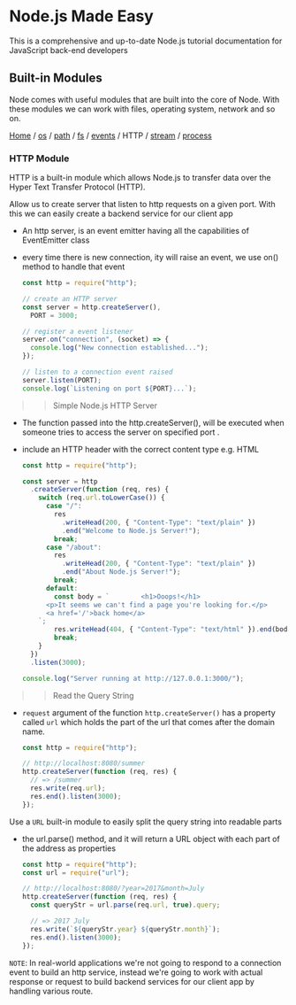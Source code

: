 # Node.js Made Easy

This is a comprehensive and up-to-date Node.js tutorial documentation for JavaScript back-end developers

## Built-in Modules

Node comes with useful modules that are built into the core of Node. With these modules we can work with files, operating system, network and so on.

[Home](../README.md) / [os](./os.md) / [path](./path.md) / [fs](./file-system.md) / [events](./events.md) / HTTP / [stream](./stream.md) / [process](./process.md)

### HTTP Module

HTTP is a built-in module which allows Node.js to transfer data over the Hyper Text Transfer Protocol (HTTP).

Allow us to create server that listen to http requests on a given port. With this we can easily create a backend service for our client app

- An http server, is an event emitter having all the capabilities of EventEmitter class
- every time there is new connection, ity will raise an event, we use on() method to handle that event

  ```js
  const http = require("http");

  // create an HTTP server
  const server = http.createServer(),
    PORT = 3000;

  // register a event listener
  server.on("connection", (socket) => {
    console.log("New connection established...");
  });

  // listen to a connection event raised
  server.listen(PORT);
  console.log(`Listening on port ${PORT}...`);
  ```

> > Simple Node.js HTTP Server

- The function passed into the http.createServer(), will be executed when someone tries to access the server on specified port .
- include an HTTP header with the correct content type e.g. HTML

  ```js
  const http = require("http");

  const server = http
    .createServer(function (req, res) {
      switch (req.url.toLowerCase()) {
        case "/":
          res
            .writeHead(200, { "Content-Type": "text/plain" })
            .end("Welcome to Node.js Server!");
          break;
        case "/about":
          res
            .writeHead(200, { "Content-Type": "text/plain" })
            .end("About Node.js Server!");
          break;
        default:
          const body = `        <h1>Ooops!</h1>
        <p>It seems we can't find a page you're looking for.</p>
        <a href='/'>back home</a>
      `;
          res.writeHead(404, { "Content-Type": "text/html" }).end(body);
          break;
      }
    })
    .listen(3000);

  console.log("Server running at http://127.0.0.1:3000/");
  ```

> > Read the Query String

- `request` argument of the function `http.createServer()` has a property called `url` which holds the part of the url that comes after the domain name.

  ```js
  const http = require("http");

  // http://localhost:8080/summer
  http.createServer(function (req, res) {
    // => /summer
    res.write(req.url);
    res.end().listen(3000);
  });
  ```

Use a `URL` built-in module to easily split the query string into readable parts

- the url.parse() method, and it will return a URL object with each part of the address as properties

  ```js
  const http = require("http");
  const url = require("url");

  // http://localhost:8080/?year=2017&month=July
  http.createServer(function (req, res) {
    const queryStr = url.parse(req.url, true).query;

    // => 2017 July
    res.write(`${queryStr.year} ${queryStr.month}`);
    res.end().listen(3000);
  });
  ```

`NOTE`: In real-world applications we're not going to respond to a connection event to build an http service, instead we're going to work with actual response or request to build backend services for our client app by handling various route.
